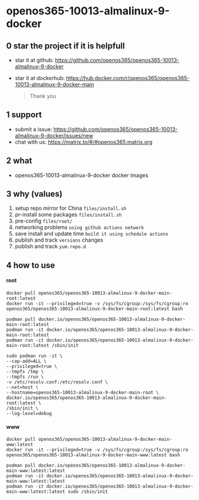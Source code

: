 # openos365-10013-almalinux-9-docker

## 0 star the project if it is helpfull

* star it at github: https://github.com/openos365/openos365-10013-almalinux-9-docker
* star it at dockerhub: https://hub.docker.com/r/openos365/openos365-10013-almalinux-9-docker-main

  > Thank you

## 1 support

* submit a issue: https://github.com/openos365/openos365-10013-almalinux-9-docker/issues/new
* chat with us: https://matrix.to/#/#openos365:matrix.org

## 2 what

* openos365-10013-almalinux-9-docker docker images
  
## 3 why (values)

1. setup repo mirror for China `files/install.sh`
1. pr-install some packages `files/install.sh`
1. pre-config `files/root/`
1. networking problems `using github actions network`
1. save install and update time `build it using schedule actions`
1. publish and track `versions` changes
1. publish and track `yum.repo.d`

## 4 how to use

#### root
```
docker pull openos365/openos365-10013-almalinux-9-docker-main-root:latest
docker run -it --privileged=true -v /sys/fs/cgroup:/sys/fs/cgroup:ro openos365/openos365-10013-almalinux-9-docker-main-root:latest bash

podman pull docker.io/openos365/openos365-10013-almalinux-9-docker-main-root:latest
podman run -it docker.io/openos365/openos365-10013-almalinux-9-docker-main-root:latest
podman run -it docker.io/openos365/openos365-10013-almalinux-9-docker-main-root:latest /sbin/init

sudo podman run -it \
--cap-add=ALL \
--privileged=true \
--tmpfs /tmp \
--tmpfs /run \
-v /etc/resolv.conf:/etc/resolv.conf \
--net=host \
--hostname=openos365-10013-almalinux-9-docker-main-root \
docker.io/openos365/openos365-10013-almalinux-9-docker-main-root:latest \
/sbin/init \
--log-level=debug

```
#### www

```
docker pull openos365/openos365-10013-almalinux-9-docker-main-www:latest
docker run -it --privileged=true -v /sys/fs/cgroup:/sys/fs/cgroup:ro openos365/openos365-10013-almalinux-9-docker-main-www:latest bash

podman pull docker.io/openos365/openos365-10013-almalinux-9-docker-main-www:latest:latest
podman run -it docker.io/openos365/openos365-10013-almalinux-9-docker-main-www:latest:latest
podman run -it docker.io/openos365/openos365-10013-almalinux-9-docker-main-www:latest:latest sudo /sbin/init
```
